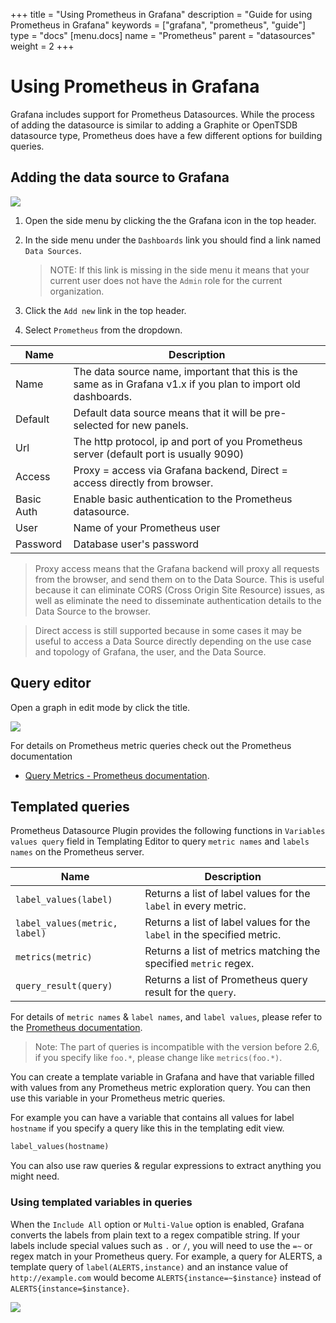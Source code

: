 +++
title = "Using Prometheus in Grafana"
description = "Guide for using Prometheus in Grafana"
keywords = ["grafana", "prometheus", "guide"]
type = "docs"
[menu.docs]
name = "Prometheus"
parent = "datasources"
weight = 2
+++


# Using Prometheus in Grafana

Grafana includes support for Prometheus Datasources. While the process of adding the datasource is similar to adding a Graphite or OpenTSDB datasource type, Prometheus does have a few different options for building queries.

## Adding the data source to Grafana
![](/img/v2/add_Prometheus.png)

1. Open the side menu by clicking the the Grafana icon in the top header.
2. In the side menu under the `Dashboards` link you should find a link named `Data Sources`.

    > NOTE: If this link is missing in the side menu it means that your current user does not have the `Admin` role for the current organization.

3. Click the `Add new` link in the top header.
4. Select `Prometheus` from the dropdown.

Name | Description
------------ | -------------
Name | The data source name, important that this is the same as in Grafana v1.x if you plan to import old dashboards.
Default | Default data source means that it will be pre-selected for new panels.
Url | The http protocol, ip and port of you Prometheus server (default port is usually 9090)
Access | Proxy = access via Grafana backend, Direct = access directly from browser.
Basic Auth | Enable basic authentication to the Prometheus datasource.
User | Name of your Prometheus user
Password | Database user's password

 > Proxy access means that the Grafana backend will proxy all requests from the browser, and send them on to the Data Source. This is useful because it can eliminate CORS (Cross Origin Site Resource) issues, as well as eliminate the need to disseminate authentication details to the Data Source to the browser.

 > Direct access is still supported because in some cases it may be useful to access a Data Source directly depending on the use case and topology of Grafana, the user, and the Data Source.

## Query editor
Open a graph in edit mode by click the title.

![](/img/v2/prometheus_editor.png)

For details on Prometheus metric queries check out the Prometheus documentation
- [Query Metrics - Prometheus documentation](http://prometheus.io/docs/querying/basics/).

## Templated queries
Prometheus Datasource Plugin provides the following functions in `Variables values query` field in Templating Editor to query `metric names` and `labels names` on the Prometheus server.

Name | Description
------- | --------
`label_values(label)` | Returns a list of label values for the `label` in every metric.
`label_values(metric, label)` | Returns a list of label values for the `label` in the specified metric.
`metrics(metric)` | Returns a list of metrics matching the specified `metric` regex.
`query_result(query)` | Returns a list of Prometheus query result for the `query`.

For details of `metric names` & `label names`, and `label values`, please refer to the [Prometheus documentation](http://prometheus.io/docs/concepts/data_model/#metric-names-and-labels).

> Note: The part of queries is incompatible with the version before 2.6, if you specify like `foo.*`, please change like `metrics(foo.*)`.

You can create a template variable in Grafana and have that variable filled with values from any Prometheus metric exploration query.
You can then use this variable in your Prometheus metric queries.

For example you can have a variable that contains all values for label `hostname` if you specify a query like this
in the templating edit view.
```sql
label_values(hostname)
```

You can also use raw queries & regular expressions to extract anything you might need.

### Using templated variables in queries

When the `Include All` option or `Multi-Value` option is enabled, Grafana converts the labels from plain text to a regex compatible string. If your labels include special values such as `.` or `/`, you will need to use the `=~` or regex match in your Prometheus query. For example, a query for ALERTS, a template query of `label(ALERTS,instance)` and an instance value of `http://example.com` would become `ALERTS{instance=~$instance}` instead of `ALERTS{instance=$instance}`.

![](/img/v2/prometheus_templating.png)
